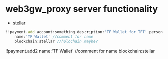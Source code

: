 # web3gw_proxy server functionality

- [stellar](./stellar.md)


```js
!!payment.add account:something description:'TF Wallet for TFT' person:fatayera preferred:false
    name:'TF Wallet' //comment for name
    blockchain:stellar //holochain maybe?	
```

!!payment.add2 
    name:'TF Wallet' //comment for name
    blockchain:stellar

